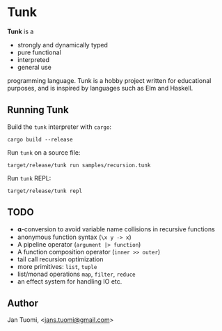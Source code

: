 # Tunk

**Tunk** is a

- strongly and dynamically typed
- pure functional
- interpreted
- general use

programming language. Tunk is a hobby project written for educational purposes, and is inspired by languages such as Elm and Haskell.

## Running Tunk

Build the `tunk` interpreter with `cargo`:

    cargo build --release

Run `tunk` on a source file:

    target/release/tunk run samples/recursion.tunk

Run `tunk` REPL:

    target/release/tunk repl

## TODO

- 𝛂-conversion to avoid variable name collisions in recursive functions
- anonymous function syntax (`\x y -> x`)
- A pipeline operator (`argument |> function`)
- A function composition operator (`inner >> outer`)
- tail call recursion optimization
- more primitives: `list`, `tuple`
- list/monad operations `map`, `filter`, `reduce`
- an effect system for handling IO etc.

## Author

Jan Tuomi, <<jans.tuomi@gmail.com>>
